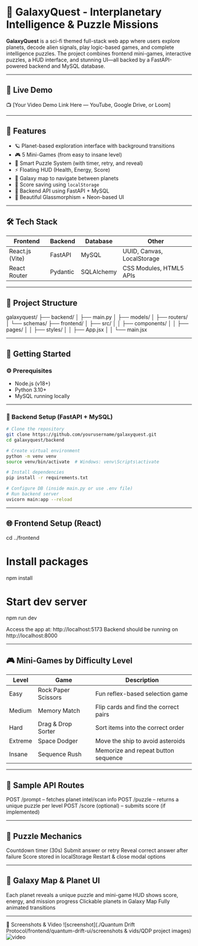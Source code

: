 # 🚀 GalaxyQuest - Interplanetary Intelligence & Puzzle Missions

**GalaxyQuest** is a sci-fi themed full-stack web app where users explore planets, decode alien signals, play logic-based games, and complete intelligence puzzles. The project combines frontend mini-games, interactive puzzles, a HUD interface, and stunning UI—all backed by a FastAPI-powered backend and MySQL database.

---

## 🌌 Live Demo

📺 [Your Video Demo Link Here — YouTube, Google Drive, or Loom]

---

## 🧠 Features

- 🪐 Planet-based exploration interface with background transitions
- 🎮 5 Mini-Games (from easy to insane level)
- 🧩 Smart Puzzle System (with timer, retry, and reveal)
- ⚡ Floating HUD (Health, Energy, Score)
- 🌠 Galaxy map to navigate between planets
- 💾 Score saving using `localStorage`
- 🔐 Backend API using FastAPI + MySQL
- 🎨 Beautiful Glassmorphism + Neon-based UI

---

## 🛠 Tech Stack

| Frontend       | Backend     | Database | Other         |
|----------------|-------------|----------|---------------|
| React.js (Vite) | FastAPI     | MySQL    | UUID, Canvas, LocalStorage |
| React Router    | Pydantic    | SQLAlchemy | CSS Modules, HTML5 APIs |

---

## 📁 Project Structure

galaxyquest/
├── backend/
│ ├── main.py
│ ├── models/
│ ├── routers/
│ └── schemas/
├── frontend/
│ ├── src/
│ │ ├── components/
│ │ ├── pages/
│ │ ├── styles/
│ │ ├── App.jsx
│ │ └── main.jsx

---

## 🚀 Getting Started

### ⚙ Prerequisites

- Node.js (v18+)
- Python 3.10+
- MySQL running locally

---

### 🔧 Backend Setup (FastAPI + MySQL)

```bash
# Clone the repository
git clone https://github.com/yourusername/galaxyquest.git
cd galaxyquest/backend

# Create virtual environment
python -m venv venv
source venv/bin/activate  # Windows: venv\Scripts\activate

# Install dependencies
pip install -r requirements.txt

# Configure DB (inside main.py or use .env file)
# Run backend server
uvicorn main:app --reload
```
---

## 🌐 Frontend Setup (React)

cd ../frontend

# Install packages
npm install

# Start dev server
npm run dev

Access the app at: http://localhost:5173
Backend should be running on http://localhost:8000

--- 
## 🎮 Mini-Games by Difficulty Level

| Level   | Game                | Description                           |
| ------- | ------------------- | ------------------------------------- |
| Easy    | Rock Paper Scissors | Fun reflex-based selection game       |
| Medium  | Memory Match        | Flip cards and find the correct pairs |
| Hard    | Drag & Drop Sorter  | Sort items into the correct order     |
| Extreme | Space Dodger        | Move the ship to avoid asteroids      |
| Insane  | Sequence Rush       | Memorize and repeat button sequence   |

--- 

## 🔁 Sample API Routes
POST /prompt – fetches planet intel/scan info
POST /puzzle – returns a unique puzzle per level
POST /score (optional) – submits score (if implemented)

---

## 🧩 Puzzle Mechanics
Countdown timer (30s)
Submit answer or retry
Reveal correct answer after failure
Score stored in localStorage
Restart & close modal options

---

## 🌌 Galaxy Map & Planet UI
Each planet reveals a unique puzzle and mini-game
HUD shows score, energy, and mission progress
Clickable planets in Galaxy Map
Fully animated transitions

---

📸 Screenshots & Video
![screenshot](./Quantum Drift Protocol/frontend/quantum-drift-ui/screenshots & vids/QDP project images)
![video](https://vimeo.com/1097320189/fbf1c3022c)
